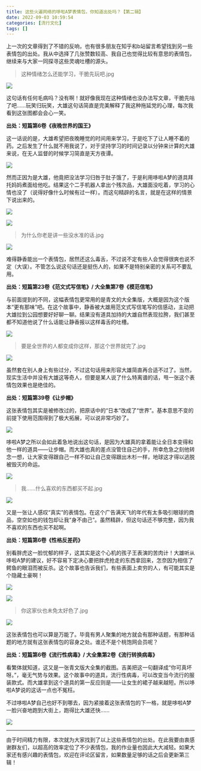```yaml
---
title: 这些火遍网络的哆啦A梦表情包，你知道出处吗？【第二辑】
date: 2022-09-03 10:59:54
categories: [流行文化]
tags: []
---
```



上一次的文章得到了不错的反响，也有很多朋友在知乎和b站留言希望找到另一些表情包的出处。我从中选择了几张赞数较高、我自己也觉得比较有意思的表情包，继续来与大家一同探寻这些灵魂吐槽的源头。
</br>

> 这种情绪怎么还能学习，干脆先玩吧.jpg

![](https://pic1.zhimg.com/80/v2-9ced8405e28127bd7ac7aa1b3e4d0f9c_1440w.jpg?source=d16d100b)

这句话有任何毛病吗？没有啊！就好像我现在这种情绪也没办法写文章，干脆先咕了吧……玩笑归玩笑，大雄这句话简直是完美解释了我这种拖延党的心理，每次我看到这张图都会会心一笑。

**出处：短篇第6卷《夜晚世界的国王》**

这一话说的是，大雄希望把夜晚睡觉的时间用来学习，于是吃下了让人睡不着的药。之后发生了什么就不用我说了，对于坚持学习的时间记录以分钟来计算的大雄来说，在无人监督的时候学习简直是天方夜谭。

![](https://pica.zhimg.com/80/v2-8dbad277fd22224fd6b28377f87ae0dd_1440w.jpg?source=d16d100b)

然而正因为是大雄，他竟把没法学习归咎于肚子饿了，于是利用哆啦A梦的道具拜托妈妈煮面给他吃。结果这个二手机器人拿出个残次品，大雄面没吃着，学习的心情也没了（说得好像什么时候有过一样）。而这句精辟的名言，就是在这样的情景下说出来的。

![](https://pic1.zhimg.com/80/v2-7842cd4871c533eed0e42f08f59c41be_1440w.jpg?source=d16d100b)

![](https://pic4.zhimg.com/80/v2-71edc04849f982b0b3d84301252a489c_1440w.jpg?source=d16d100b)
</br>

> 为什么你老是讲一些没水准的话.jpg

![](https://pica.zhimg.com/80/v2-2d99e5580d7d9262929a3de104c82c21_1440w.jpg?source=d16d100b)

难得静香能出一个表情包，居然还这么毒舌，不过说不定有些人会觉得很爽也说不定（大误）。不管怎么说这句话还是挺伤人的，如果不是特别亲密的关系可不要乱用。

**出处：短篇第23卷《范文式写信笔》/ 大全集第7卷《模范信笔》**

与前面提到的不同，这幅表情包更常用的是青文的大全集版，大概是因为这个版本“更有那味”吧。在这个故事中，静香被大雄用范文式写信笔写的信感动，主动把大雄拉到公园想要好好聊一聊。结果没有道具加持的大雄自然表现拉胯，我们甚至都不知道他说了什么话能让静香报以这样毒舌的吐槽。

![](https://picx.zhimg.com/80/v2-ae1dba521374f69a711a202bd7fbcf0c_1440w.jpg?source=d16d100b)
</br>

> 要是全世界的人都变成你这样，那这个世界就完了.jpg

![](https://picx.zhimg.com/80/v2-c48dfe6114f73575eaaa552e10789a05_1440w.jpg?source=d16d100b)

虽然套在别人身上有些过分，不过这句话用来形容大雄简直再合适不过了。当然，现实生活中并没有大雄这等奇人，但要是某人说了什么特离谱的话，甩一张这个表情包效果也是绝佳的。

**出处：短篇第39卷《让步帽》**

这张表情包其实是被修改过的，把原话中的“日本”改成了“世界”。基本意思不变的前提下使用范围得到了极大拓展，可以说非常巧妙了。

![](https://pic2.zhimg.com/80/v2-4753c2784985dfad7008748b35544991_1440w.jpg?source=d16d100b)

哆啦A梦之所以会如此着急地说出这句话，是因为大雄真的拿着能让全日本变得和他一样的道具——让步帽。而大雄也真的差点没管住自己的手，所幸危急之刻他转念一想，让大家变得跟自己一样不如让自己变得跟出木杉一样，地球这才得以逃脱被毁灭的命运。

![](https://pic1.zhimg.com/80/v2-a190601170eef397ea45a215c8b32f50_1440w.jpg?source=d16d100b)
</br>

> 我……什么喜欢的东西都买不起.jpg

![](https://pic3.zhimg.com/80/v2-90e820c9c2ff3d861bd3c47481d1c56d_1440w.jpg?source=d16d100b)

又是一张让人感叹“真实”的表情包。在这个广告满天飞的年代有太多吸引眼球的商品，空空如也的钱包却让我“身不由己”。虽然精辟，但这句话还不够完整，因为我不喜欢的东西也买不起啊。

**出处：短篇第6卷《性格反差药》**

别看胖虎这一脸忧郁的样子，这其实是这个心机的孩子王表演的苦肉计！大雄听从哆啦A梦的建议，好不容易下定决心要把胖虎抢走的东西拿回来，怎奈因为相信了鳄鱼的眼泪而被反杀。这个故事也告诉我们，有些表面上卖穷的人，有可能其实是个隐藏土豪啊！

![](https://pica.zhimg.com/80/v2-726ae4d77c97b33e1b2721fd26399121_1440w.jpg?source=d16d100b)

![](https://pic2.zhimg.com/80/v2-4eee83e27fc6e987d21ce55abfac572a_1440w.jpg?source=d16d100b)
</br>

> 你这家伙也未免太好色了.jpg

![](https://pic2.zhimg.com/80/v2-39a0f8ea1e7f2335586c10114b5d5030_1440w.jpg?source=d16d100b)

这张表情包也可以算是万能了。毕竟有男人聚集的地方就会有那种话题，有那种话题的地方就有这张表情包的容身之处。谁还不是个桃饱网会员呢？

**出处：短篇第6卷《流行性病毒》/ 大全集第2卷《流行转换病毒》**

看繁体就知道，这又是一张青文版大全集的截图。吉美把这一句翻译成“你可真坏呀。”，毫无气势与效果。这个故事中的道具，流行性病毒，可以改变当今流行的服装款式。而大雄拿到这个道具的第一反应则是——让女生的裙子越来越短。所以哆啦A梦说的这话一点也不冤枉。

不过哆啦A梦自己也好不到哪去，因为紧接着这张表情包的下一格，就是哆啦A梦一脸兴奋地跑到大街上，跑得比大雄还快……

![](https://pic4.zhimg.com/80/v2-1a80884ddb9ad2045f979b9a22914da9_1440w.jpg?source=d16d100b)

---

由于时间精力有限，本次就为大家找到了以上这些表情包的出处。在此我要由衷感谢群友们，以超高的效率定位了不少表情包，我的作业量也因此大大减轻。如果大家还有感兴趣的表情包，欢迎在评论区留言，如果数量足够的话之后会更新第三辑！